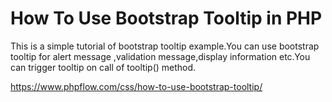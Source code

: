 # How To Use Bootstrap Tooltip in PHP

This is a simple tutorial of bootstrap tooltip example.You can use bootstrap tooltip for alert message ,validation message,display information etc.You can trigger tooltip on call of tooltip() method.

https://www.phpflow.com/css/how-to-use-bootstrap-tooltip/